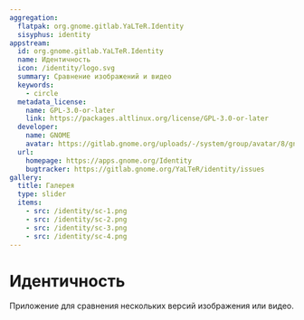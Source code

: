 ```yaml
---
aggregation:
  flatpak: org.gnome.gitlab.YaLTeR.Identity
  sisyphus: identity
appstream:
  id: org.gnome.gitlab.YaLTeR.Identity
  name: Идентичность
  icon: /identity/logo.svg
  summary: Сравнение изображений и видео
  keywords:
    - circle
  metadata_license:
    name: GPL-3.0-or-later
    link: https://packages.altlinux.org/license/GPL-3.0-or-later
  developer:
    name: GNOME
    avatar: https://gitlab.gnome.org/uploads/-/system/group/avatar/8/gnomelogo.png?width=48
  url:
    homepage: https://apps.gnome.org/Identity
    bugtracker: https://gitlab.gnome.org/YaLTeR/identity/issues
gallery:
  title: Галерея
  type: slider
  items:
    - src: /identity/sc-1.png
    - src: /identity/sc-2.png
    - src: /identity/sc-3.png
    - src: /identity/sc-4.png
---
```


# Идентичность

Приложение для сравнения нескольких версий изображения или видео.

<AGWGallery />

<!--@include: @apps/_parts/install/content-repo.md-->
<!--@include: @apps/_parts/install/content-flatpak.md-->
